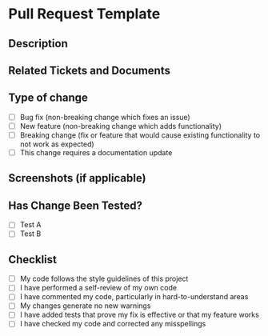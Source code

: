 # Pull Request Template

## Description

<!-- Provide a clear and concise description of the change and state the issue it addresses. Include relevant motivation and context.-->

## Related Tickets and Documents

<!-- Please use the following format(s) to link your issue(s):

Closes # issue number (e.g, 123)

Relates to # issue number (e.g, 123) -->

## Type of change

-   [ ] Bug fix (non-breaking change which fixes an issue)
-   [ ] New feature (non-breaking change which adds functionality)
-   [ ] Breaking change (fix or feature that would cause existing functionality to not work as expected)
-   [ ] This change requires a documentation update

## Screenshots (if applicable)

<!-- Include screenshot(s) showing the result of the changes made. This allows reviewers to verify if it has achieved the intended result. -->

## Has Change Been Tested?

<!-- If it fixes a bug or adds a feature, tell us what test(s) you did to verify that your changes work. Please provide steps to reproduce.Include information about your development environment, e.g., Browser, operating system. -->

-   [ ] Test A
-   [ ] Test B

## Checklist

<!-- Check all that apply -->

-   [ ] My code follows the style guidelines of this project
-   [ ] I have performed a self-review of my own code
-   [ ] I have commented my code, particularly in hard-to-understand areas
-   [ ] My changes generate no new warnings
-   [ ] I have added tests that prove my fix is effective or that my feature works
-   [ ] I have checked my code and corrected any misspellings